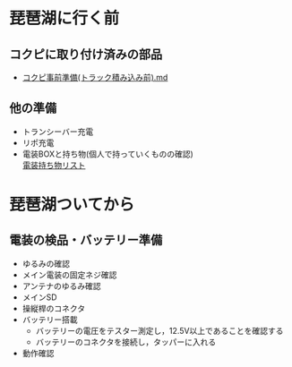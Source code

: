 # 琵琶湖に行く前
## コクピに取り付け済みの部品
  - [コクピ事前準備(トラック積み込み前).md](https://github.com/AT2032/2025torikon/blob/main/%E3%82%B3%E3%82%AF%E3%83%94%E4%BA%8B%E5%89%8D%E6%BA%96%E5%82%99(%E3%83%88%E3%83%A9%E3%83%83%E3%82%AF%E7%A9%8D%E3%81%BF%E8%BE%BC%E3%81%BF%E5%89%8D).md#%E3%82%B3%E3%82%AF%E3%83%94%E4%BA%8B%E5%89%8D%E6%BA%96%E5%82%99)
##  他の準備
 - トランシーバー充電
 - リポ充電
 - 電装BOXと持ち物(個人で持っていくものの確認)  
[電装持ち物リスト](https://tusedu-my.sharepoint.com/:x:/g/personal/8223036_ed_tus_ac_jp/EaBhuFKCY5RGtiFWbql846QBNDzBeOHudqavIxN8KoX_pQ?e=lL7ycC)
# 琵琶湖ついてから
## 電装の検品・バッテリー準備
- ゆるみの確認
 - メイン電装の固定ネジ確認
 - アンテナのゆるみ確認
 - メインSD
 - 操縦桿のコネクタ
- バッテリー搭載
  - バッテリーの電圧をテスター測定し，12.5V以上であることを確認する
  - バッテリーのコネクタを接続し，タッパーに入れる
- 動作確認
